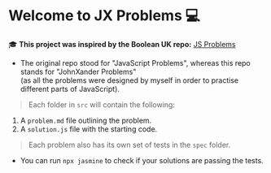 # Welcome to JX Problems 💻

🎓 **This project was inspired by the Boolean UK repo:** [JS Problems](https://github.com/boolean-uk/js-problems) <br>
- The original repo stood for "JavaScript Problems", whereas this repo stands for "JohnXander Problems" <br>
(as all the problems were designed by myself in order to practise different parts of JavaScript).

> Each folder in `src` will contain the following:
1. A `problem.md` file outlining the problem.
2. A `solution.js` file with the starting code.

> Each problem also has its own set of tests in the `spec` folder.
- You can run `npx jasmine` to check if your solutions are passing the tests.
